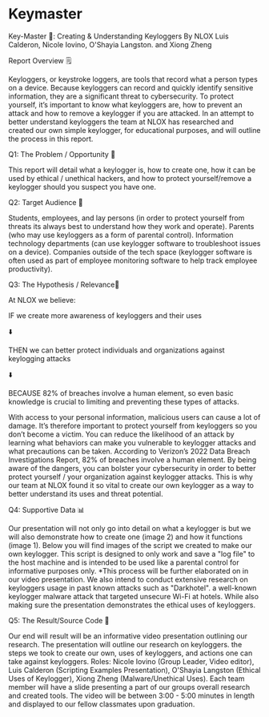 # Keymaster
Key-Master 🔐: Creating & Understanding Keyloggers 
By NLOX
Luis Calderon, Nicole Iovino, O'Shayia Langston. and Xiong Zheng

Report Overview 🗒️

Keyloggers, or keystroke loggers, are tools that record what a person types on a device. Because keyloggers can record and quickly identify sensitive information, they are a significant threat to cybersecurity. To protect yourself, it’s important to know what keyloggers are, how to prevent an attack and how to remove a keylogger if you are attacked. In an attempt to better understand keyloggers the team at NLOX has researched and created our own simple keylogger, for educational purposes, and will outline the process in this report. 

Q1: The Problem / Opportunity 🎯

This report will detail what a keylogger is, how to create one, how it can be used by ethical / unethical hackers, and how to protect yourself/remove a keylogger should you suspect you have one.

Q2: Target Audience 👫

Students, employees, and lay persons (in order to protect yourself from threats its always best to understand how they work and operate).
Parents (who may use keyloggers as a form of parental control).
Information technology departments (can use keylogger software to troubleshoot issues on a device).
Companies outside of the tech space (keylogger software is often used as part of employee monitoring software to help track employee productivity).

Q3: The Hypothesis / Relevance📒

At NLOX we believe:

IF we create more awareness of keyloggers and their uses

⬇️

THEN we can better protect individuals and organizations against keylogging attacks

⬇️

BECAUSE 82% of breaches involve a human element, so even basic knowledge is crucial to limiting and preventing these types of attacks. 

With access to your personal information, malicious users can cause a lot of damage. It’s therefore important to protect yourself from keyloggers so you don’t become a victim. You can reduce the likelihood of an attack by learning what behaviors can make you vulnerable to keylogger attacks and what precautions can be taken. According to Verizon’s 2022 Data Breach Investigations Report, 82% of breaches involve a human element. By being aware of the dangers, you can bolster your cybersecurity in order to better protect yourself / your organization against keylogger attacks. This is why our team at NLOX found it so vital to create our own keylogger as a way to better understand its uses and threat potential. 

Q4: Supportive Data 📊

Our presentation will not only go into detail on what a keylogger is but we will also demonstrate how to create one (image 2) and how it functions (image 1). Below you will find images of the script we created to make our own keylogger. This script is designed to only work and save a "log file" to the host machine and is intended to be used like a parental control for informative purposes only. *This process will be further elaborated on in our video presentation.
We also intend to conduct extensive research on keyloggers usage in past known attacks such as "Darkhotel". a well-known keylogger malware attack that targeted unsecure Wi-Fi at hotels. While also making sure the presentation demonstrates the ethical uses of keyloggers.

Q5: The Result/Source Code 🧩

Our end will result will be an informative video presentation outlining our research. The presentation will outline our research on keyloggers. the steps we took to create our own, uses of keyloggers, and actions one can take against keyloggers. Roles: Nicole Iovino (Group Leader, Video editor), Luis Calderon (Scripting Examples Presentation), O'Shayia Langston (Ethical Uses of Keylogger), Xiong Zheng (Malware/Unethical Uses). Each team member will have a slide presenting a part of our groups overall research and created tools. The video will be between 3:00 - 5:00 minutes in length and displayed to our fellow classmates upon graduation.

